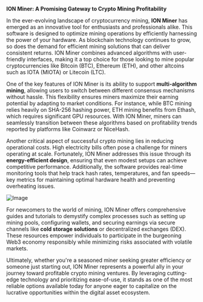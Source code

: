 **ION Miner: A Promising Gateway to Crypto Mining Profitability**

In the ever-evolving landscape of cryptocurrency mining, **ION Miner** has emerged as an innovative tool for enthusiasts and professionals alike. This software is designed to optimize mining operations by efficiently harnessing the power of your hardware. As blockchain technology continues to grow, so does the demand for efficient mining solutions that can deliver consistent returns. ION Miner combines advanced algorithms with user-friendly interfaces, making it a top choice for those looking to mine popular cryptocurrencies like Bitcoin (BTC), Ethereum (ETH), and other altcoins such as IOTA (MIOTA) or Litecoin (LTC).

One of the key features of ION Miner is its ability to support **multi-algorithm mining**, allowing users to switch between different consensus mechanisms without hassle. This flexibility ensures miners maximize their earning potential by adapting to market conditions. For instance, while BTC mining relies heavily on SHA-256 hashing power, ETH mining benefits from Ethash, which requires significant GPU resources. With ION Miner, miners can seamlessly transition between these algorithms based on profitability trends reported by platforms like Coinwarz or NiceHash.

Another critical aspect of successful crypto mining lies in reducing operational costs. High electricity bills often pose a challenge for miners operating at scale. Fortunately, ION Miner addresses this issue through its **energy-efficient design**, ensuring that even modest setups can achieve competitive performance. Additionally, the software provides real-time monitoring tools that help track hash rates, temperatures, and fan speeds—key metrics for maintaining optimal hardware health and preventing overheating issues.

![Image](https://github.com/user-attachments/assets/31692037-0104-4703-abd1-696b6a7dd41b)

For newcomers to the world of mining, ION Miner offers comprehensive guides and tutorials to demystify complex processes such as setting up mining pools, configuring wallets, and securing earnings via secure channels like **cold storage solutions** or decentralized exchanges (DEX). These resources empower individuals to participate in the burgeoning Web3 economy responsibly while minimizing risks associated with volatile markets.

Ultimately, whether you're a seasoned miner seeking greater efficiency or someone just starting out, ION Miner represents a powerful ally in your journey toward profitable crypto mining ventures. By leveraging cutting-edge technology and prioritizing ease-of-use, it stands as one of the most reliable options available today for anyone eager to capitalize on the lucrative opportunities within the digital asset ecosystem.